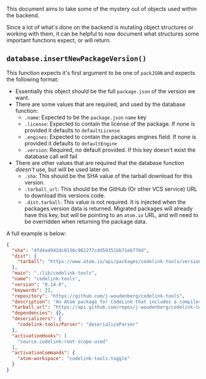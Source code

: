 This document aims to take some of the mystery out of objects used within the backend.

Since a lot of what's done on the backend is mutating object structures or working with them, it can be helpful to now document what structures some important functions expect, or will return.

## `database.insertNewPackageVersion()`

This function expects it's first argument to be one of `packJSON` and expects the following format:

* Essentially this object should be the full `package.json` of the version we want.
* There are some values that are required, and used by the database function:
  - `.name`: Expected to be the `package.json` `name` key
  - `.license`: Expected to contain the license of the package. If none is provided it defaults to `defaultLicense`
  - `.engines`: Expected to contain the packages engines field. If none is provided it defaults to `defaultEngine`
  - `.version`: Required, no default provided. If this key doesn't exist the database call *will* fail
* There are other values that are required that the database function *doesn't* use, but will be used later on.
  - `.sha`: This should be the SHA value of the tarball download for this version.
  - `.tarball_url`: This should be the GitHub (Or other VCS service) URL to download this versions code.
  - `.dist.tarball`: This value is not required. It is injected when the packages version data is returned. Migrated packages will already have this key, but will be pointing to an `atom.io` URL, and will need to be overridden when returning the package data.

A full example is below:

```json
{
  "sha": "4fd4a4942dc0136c982277cdd59351bb71eb776d",
  "dist": {
    "tarball": "https://www.atom.io/api/packages/codelink-tools/versions/0.14.0/tarball"
  },
  "main": "./lib/codelink-tools",
  "name": "codelink-tools",
  "version": "0.14.0",
  "keywords": [],
  "repository": "https://github.com/j-woudenberg/codelink-tools",
  "description": "An Atom package for CodeLink that includes a compiler, debugger, and a solution explorer",
  "tarball_url": "https://api.github.com/repos/j-woudenberg/codelink-tools/tarball/refs/tags/v0.14.0",
  "dependencies": {},
  "deserializers": {
    "codelink-tools/Parser": "deserializeParser"
  },
  "activationHooks": [
    "source.codelink:root-scope-used"
  ],
  "activationCommands": {
    "atom-workspace": "codelink-tools:toggle"
  }
}
```
